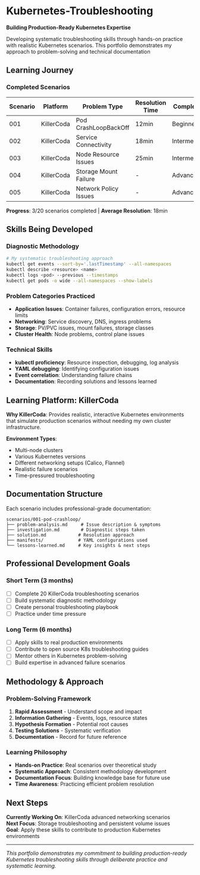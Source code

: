 # Kubernetes-Troubleshooting

**Building Production-Ready Kubernetes Expertise**

Developing systematic troubleshooting skills through hands-on practice with realistic Kubernetes scenarios. This portfolio demonstrates my approach to problem-solving and technical documentation

## Learning Journey

### Completed Scenarios

| Scenario | Platform | Problem Type | Resolution Time | Complexity |
|----------|----------|-------------|----------------|------------|
| 001 | KillerCoda | Pod CrashLoopBackOff | 12min | Beginner |
| 002 | KillerCoda | Service Connectivity | 18min | Intermediate |
| 003 | KillerCoda | Node Resource Issues | 25min | Intermediate |
| 004 | KillerCoda | Storage Mount Failure | - | Advanced |
| 005 | KillerCoda | Network Policy Issues | - | Advanced |

**Progress**: 3/20 scenarios completed | **Average Resolution**: 18min

## Skills Being Developed

### Diagnostic Methodology
```bash
# My systematic troubleshooting approach
kubectl get events --sort-by='.lastTimestamp' --all-namespaces
kubectl describe <resource> <name>
kubectl logs <pod> --previous --timestamps
kubectl get pods -o wide --all-namespaces --show-labels
```

### Problem Categories Practiced
- **Application Issues**: Container failures, configuration errors, resource limits
- **Networking**: Service discovery, DNS, ingress problems
- **Storage**: PV/PVC issues, mount failures, storage classes
- **Cluster Health**: Node problems, control plane issues

### Technical Skills
- **kubectl proficiency**: Resource inspection, debugging, log analysis
- **YAML debugging**: Identifying configuration issues
- **Event correlation**: Understanding failure chains
- **Documentation**: Recording solutions and lessons learned

## Learning Platform: KillerCoda

**Why KillerCoda**: Provides realistic, interactive Kubernetes environments that simulate production scenarios without needing my own cluster infrastructure.

**Environment Types**:
- Multi-node clusters
- Various Kubernetes versions
- Different networking setups (Calico, Flannel)
- Realistic failure scenarios
- Time-pressured troubleshooting

## Documentation Structure

Each scenario includes professional-grade documentation:
```
scenarios/001-pod-crashloop/
├── problem-analysis.md     # Issue description & symptoms
├── investigation.md        # Diagnostic steps taken
├── solution.md            # Resolution approach
├── manifests/             # YAML configurations used
└── lessons-learned.md     # Key insights & next steps
```

## Professional Development Goals

### Short Term (3 months)
- [ ] Complete 20 KillerCoda troubleshooting scenarios
- [ ] Build systematic diagnostic methodology
- [ ] Create personal troubleshooting playbook
- [ ] Practice under time pressure

### Long Term (6 months)
- [ ] Apply skills to real production environments
- [ ] Contribute to open source K8s troubleshooting guides
- [ ] Mentor others in Kubernetes problem-solving
- [ ] Build expertise in advanced failure scenarios

## Methodology & Approach

### Problem-Solving Framework
1. **Rapid Assessment** - Understand scope and impact
2. **Information Gathering** - Events, logs, resource states
3. **Hypothesis Formation** - Potential root causes
4. **Testing Solutions** - Systematic verification
5. **Documentation** - Record for future reference

### Learning Philosophy
- **Hands-on Practice**: Real scenarios over theoretical study
- **Systematic Approach**: Consistent methodology development
- **Documentation Focus**: Building knowledge base for future use
- **Time Awareness**: Practicing efficient problem resolution

## Next Steps

**Currently Working On**: KillerCoda advanced networking scenarios  
**Next Focus**: Storage troubleshooting and persistent volume issues  
**Goal**: Apply these skills to contribute to production Kubernetes environments

---

*This portfolio demonstrates my commitment to building production-ready Kubernetes troubleshooting skills through deliberate practice and systematic learning.*
